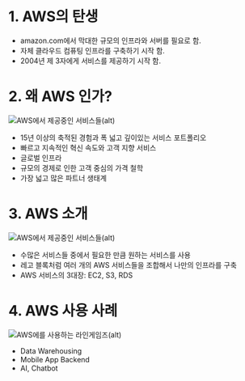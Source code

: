 # 1. AWS의 탄생
  - amazon.com에서 막대한 규모의 인프라와 서버를 필요로 함.
  - 자체 클라우드 컴퓨팅 인프라를 구축하기 시작 함.
  - 2004년 제 3자에게 서비스를 제공하기 시작 함.

# 2. 왜 AWS 인가?
![AWS에서 제공중인 서비스들(alt)](https://cdn.frontoverflow.com/document/first-met-aws/images/chapter_02/aws_regions.jpeg "")
  - 15년 이상의 축적된 경험과 폭 넓고 깊이있는 서비스 포트폴리오
  - 빠르고 지속적인 혁신 속도와 고객 지향 서비스
  - 글로벌 인프라
  - 규모의 경제로 인한 고객 중심의 가격 철학
  - 가장 넓고 많은 파트너 생태계

# 3. AWS 소개
![AWS에서 제공중인 서비스들(alt)](https://cdn.frontoverflow.com/document/first-met-aws/images/chapter_02/aws_services.jpeg "")
  - 수많은 서비스들 중에서 필요한 만큼 원하는 서비스를 사용
  - 레고 블록처럼 여러 개의 AWS 서비스들을 조합해서 나만의 인프라를 구축
  - AWS 서비스의 3대장: EC2, S3, RDS

# 4. AWS 사용 사례
![AWS에를 사용하는 라인게임즈(alt)](https://cdn.frontoverflow.com/document/first-met-aws/images/chapter_02/use_case_linegames.jpeg "")
  - Data Warehousing
  - Mobile App Backend
  - AI, Chatbot
